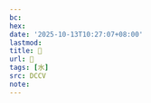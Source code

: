 ```yaml
---
bc:
hex:
date: '2025-10-13T10:27:07+08:00'
lastmod:
title: 􀞣
url: 􀞣
tags: [水]
src: DCCV
note:
---
```

